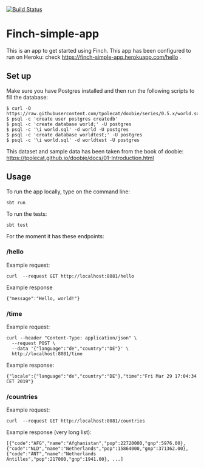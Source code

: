 [![Build Status](https://travis-ci.com/alodavi/finch-simple-app.svg?branch=master)](https://travis-ci.com/alodavi/finch-simple-app)
# Finch-simple-app

This is an app to get started using Finch. This app has been configured to run on Heroku: check https://finch-simple-app.herokuapp.com/hello .

## Set up

Make sure you have Postgres installed and then run the following scripts to fill the database:

```$xslt
$ curl -O https://raw.githubusercontent.com/tpolecat/doobie/series/0.5.x/world.sql
$ psql -c 'create user postgres createdb'
$ psql -c 'create database world;' -U postgres
$ psql -c '\i world.sql' -d world -U postgres
$ psql -c 'create database worldtest;' -U postgres
$ psql -c '\i world.sql' -d worldtest -U postgres
```

This dataset and sample data has been taken from the book of doobie: https://tpolecat.github.io/doobie/docs/01-Introduction.html

## Usage
To run the app locally, type on the command line:
```
sbt run
```

To run the tests:
```$xslt
sbt test
```
For the moment it has these endpoints:

### /hello

Example request:

```$xslt
curl  --request GET http://localhost:8081/hello
```

Example response 

```$xslt
{"message":"Hello, world!"}
```

### /time

Example request: 

```$xslt
curl --header "Content-Type: application/json" \
  --request POST \
  --data '{"language":"de","country":"DE"}' \
  http://localhost:8081/time
```

Example response:

```$xslt
{"locale":{"language":"de","country":"DE"},"time":"Fri Mar 29 17:04:34 CET 2019"}
```

### /countries

Example request:

```$xslt
curl  --request GET http://localhost:8081/countries
```

Example response (very long list):

```$xslt
[{"code":"AFG","name":"Afghanistan","pop":22720000,"gnp":5976.00},{"code":"NLD","name":"Netherlands","pop":15864000,"gnp":371362.00},{"code":"ANT","name":"Netherlands Antilles","pop":217000,"gnp":1941.00}, ...]
```

